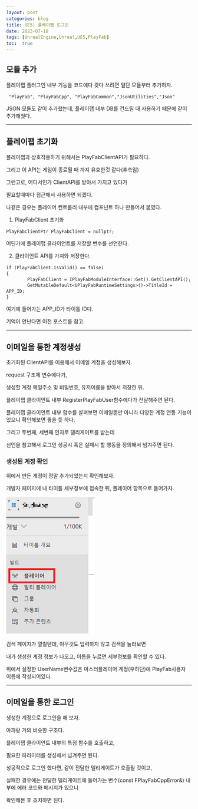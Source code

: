 ```yaml
---
layout: post
categories: blog
title: UE5) 플레이팹 로그인
date: 2023-07-18
tags: [UnrealEngine,Unreal,UE5,PlayFab]
toc:  true
---
```


## 모듈 추가

플레이팹 플러그인 내부 기능을 코드에다 갖다 쓰려면 일단 모듈부터 추가하자.

```
 "PlayFab", "PlayFabCpp", "PlayFabCommon","JsonUtilities","Json"
```
JSON 모듈도 같이 추가했는데, 플레이팹 내부 DB를 건드릴 때 사용하기 때문에 같이 추가해줬다.

------------------------

## 플레이팹 초기화

플레이팹과 상호작용하기 위해서는 PlayFabClientAPI가 필요하다.

그리고 이 API는 게임이 종료될 때 까지 유효한것 같다(추측임)

그런고로, 어디서인가 ClientAPI를 받아서 가지고 있다가

필요할때마다 접근해서 사용하면 되겠다.

나같은 경우는 플레이어 컨트롤러 내부에 컴포넌트 하나 만들어서 붙였다.


1. PlayFabClient 초기화

```
PlayFabClientPtr PlayFabClient = nullptr;
```
어딘가에 플레이팹 클라이언트를 저장할 변수를 선언한다.



2. 클라이언트 API를 가져와 저장한다.
      
```
if (PlayFabClient.IsValid() == false)
{
		PlayFabClient = IPlayFabModuleInterface::Get().GetClientAPI();
		GetMutableDefault<UPlayFabRuntimeSettings>()->TitleId = APP_ID;
}
```

여기에 들어가는 APP_ID가 타이틀 ID다.

기억이 안난다면 이전 포스트를 참고.

-----------------------

## 이메일을 통한 계정생성

초기화된 ClientAPI를 이용해서 이메일 계정을 생성해보자.

<script src="https://gist.github.com/bu30808/5a3a85fe4b9885a0310b31ecda759f9d.js"></script>

request 구조체 변수에다가,

생성할 계정 메일주소 및 비밀번호, 유저이름을 받아서 저장한 뒤.

플레이팹 클라이언트 내부 RegisterPlayFabUser함수에다가 전달해주면 된다.

플레이팹 클라이언트 내부 함수를 살펴보면 이메일뿐만 아니라 다양한 계정 연동 기능이 있으니 확인해보면 좋을 듯 하다.

그리고 두번째, 세번째 인자로 델리게이트를 받는데

선언을 참고해서 로그인 성공시 혹은 실패시 할 행동을 정의해서 넘겨주면 된다.

### 생성된 계정 확인

위에서 만든 계정이 정말 추가되었는지 확인해보자.

개발자 페이지에 내 타이틀 세부정보에 접속한 뒤, 플레이어 항목으로 들어가자.

![ex_screenshot](/assets/images/unreal/playfab/playerMenu.png)

검색 페이지가 열릴텐데, 아무것도 입력하지 않고 검색을 눌러보면

내가 생성한 계정 정보가 나오고, 이름을 누르면 세부정보를 확인할 수 있다.

위에서 설정한 UserName변수값은 마스터플레이어 계정(우하단)에 PlayFab사용자 이름에 작성되어있다.

-------------------------

## 이메일을 통한 로그인

생성한 계정으로 로그인을 해 보자.

<script src="https://gist.github.com/bu30808/0e32e9e354cad2d92c0c0cc60115c5b8.js"></script>

아까랑 거의 비슷한 구조다.

플레이팹 클라이언트 내부의 특정 함수를 호출하고, 

필요한 파라미터를 생성해서 넘겨주면 된다.

성공적으로 로그인 했다면, 같이 전달한 델리게이트가 호출될 것이고,

실패한 경우에는 전달한 델리게이트에 들어가는 변수(const FPlayFabCppError&) 내부에 에러 코드와 메시지가 있으니 

확인해본 후 조치하면 된다.
